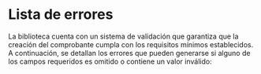 # Lista de errores

La biblioteca cuenta con un sistema de validación que garantiza que la creación del comprobante cumpla con los requisitos mínimos establecidos. A continuación, se detallan los errores que pueden generarse si alguno de los campos requeridos es omitido o contiene un valor inválido:
